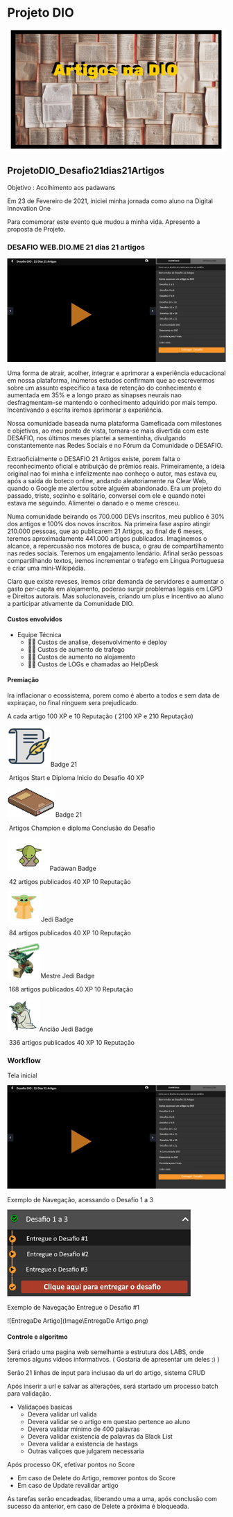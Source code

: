 # Projeto DIO   

![ArtigosDIO](Image\ArtigosDIO.png)

## ProjetoDIO_Desafio21dias21Artigos  

Objetivo : Acolhimento aos padawans

Em 23 de Fevereiro de 2021, iniciei minha jornada como aluno na Digital Innovation One

Para comemorar este evento que mudou a minha vida. Apresento a proposta de Projeto.

### DESAFIO WEB.DIO.ME 21 dias 21 artigos

![LabsDesafio](Image\LabsDesafio.png)

Uma forma de atrair, acolher, integrar e aprimorar a experiência educacional em nossa plataforma, inúmeros estudos confirmam que ao escrevermos sobre um assunto especifico a taxa de retenção do conhecimento é aumentada em 35% e a longo prazo as sinapses neurais nao desfragmentam-se mantendo o conhecimento adquirido por mais tempo. Incentivando a escrita iremos aprimorar a experiência.

Nossa comunidade baseada numa plataforma Gameficada com milestones e objetivos, ao meu ponto de vista, tornara-se mais divertida com este DESAFIO, nos últimos meses plantei a sementinha, divulgando constantemente nas Redes Sociais e no Fórum da Comunidade o DESAFIO.

Extraoficialmente o DESAFIO 21 Artigos existe, porem falta o reconhecimento oficial e atribuição de prêmios reais. Primeiramente, a ideia original nao foi minha e infelizmente nao conheço o autor, mas estava eu, após a saída do boteco online, andando aleatoriamente na Clear Web, quando o Google me alertou sobre alguém abandonado. Era um projeto do passado, triste, sozinho e solitário, conversei com ele e quando notei estava me seguindo. Alimentei o danado e o meme cresceu.

Numa comunidade beirando  os 700.000 DEVs inscritos, meu publico é 30% dos antigos e 100% dos novos inscritos. Na primeira fase aspiro atingir 210.000 pessoas, que ao publicarem 21 Artigos, ao final de 6 meses, teremos aproximadamente 441.000 artigos publicados. Imaginemos o alcance,  a repercussão nos motores de busca, o grau de compartilhamento nas redes sociais. Teremos um engajamento lendário.  Afinal serão pessoas compartilhando textos, iremos incrementar o trafego em Língua Portuguesa e criar uma mini-Wikipédia.

Claro que existe reveses, iremos criar demanda de servidores e aumentar o  gasto per-capita em alojamento, poderao surgir problemas legais em LGPD e Direitos autorais. Mas solucionaveis, criando um plus e incentivo ao aluno a participar ativamente da Comunidade DIO.

#### Custos envolvidos

- Equipe Técnica
	 - 🤷🏻 Custos de analise, desenvolvimento e deploy
	 - 🤷🏻 Custos de aumento de trafego
	 - 🤷🏻 Custos de aumento no alojamento
	 - 🤷🏻 Custos de LOGs e chamadas ao HelpDesk

#### Premiação

Ira inflacionar o ecossistema, porem como é aberto a todos e sem data de expiraçao, no final ninguem sera prejudicado.

A cada artigo 100 XP e 10 Reputação ( 2100 XP e 210 Reputação)

![artigo](Image\artigo.png)Badge 21 

​	Artigos Start e Diploma Inicio do Desafio 40 XP

<img src="Image\livros.png" alt="livros" style="zoom:80%;" />Badge 21 

​	Artigos Champion e diploma Conclusão do Desafio 

![YodaBaby](Image\YodaBaby.png)Padawan Badge 

​	42 artigos publicados 40 XP 10 Reputação

![Yoda](Image\Yoda.png)Jedi Badge 

​	84 artigos publicados 40 XP 10 Reputação

![yodaJedi](Image\yodaJedi.png)Mestre Jedi Badge 

​	168 artigos publicados 40 XP 10 Reputação

![yodaMestre](Image\yodaMestre.png)Ancião Jedi Badge 

​	336 artigos publicados 40 XP 10 Reputação

### Workflow

Tela inicial

<img src="Image\LabsDesafio.png" alt="LabsDesafio" style="zoom:70%;" />

Exemplo de Navegação, acessando o Desafio 1 a 3

![EntregaDeDesafio](Image\EntregaDeDesafio.png)

Exemplo de Navegação Entregue o Desafio #1

![EntregaDe Artigo](Image\EntregaDe Artigo.png)

#### Controle e algoritmo

Será criado uma pagina web semelhante a estrutura dos LABS, onde teremos alguns vídeos informativos. ( Gostaria de apresentar um deles  :)  )

Serão 21 linhas de input para inclusao da url do artigo, sistema CRUD

Após inserir a url e salvar as alterações, será startado um processo batch para validação.

- Validaçoes basicas
	- Devera validar url valida
	- Devera validar se o artigo  em questao pertence ao aluno
	- Devera validar minimo de 400 palavras
	- Devera validar existencia de palavras da Black List
	- Devera validar a existencia de hastags
	- Outras valiçoes que julgarem necessaria

Após processo OK, efetivar pontos no Score

- Em caso de Delete do Artigo, remover pontos do Score
- Em caso de Update revalidar artigo

As tarefas serão encadeadas, liberando uma a uma, após conclusão com sucesso da anterior, em caso de Delete a próxima é bloqueada.
